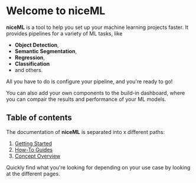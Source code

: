 # Welcome to niceML

**niceML** is a tool to help you set up your machine learning projects faster. 
It provides pipelines for a variety of ML tasks, like

- **Object Detection**,
- **Semantic Segmentation**,
- **Regression**,
- **Classification**
- and others.

All you have to do is configure your pipeline, and you're ready to go!

You can also add your own components to the build-in dashboard, 
where you can compair the results and performance of your ML models.

## Table of contents

The documentation of **niceML** is separated into x different paths:

1. [Getting Started](tutorials.md)
2. [How-To Guides](how-to-guides.md)
3. [Concept Overview](concepts.md)

Quickly find what you're looking for depending on
your use case by looking at the different pages.
